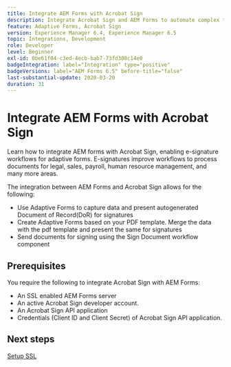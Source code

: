 ```yaml
---
title: Integrate AEM Forms with Acrobat Sign
description: Integrate Acrobat Sign and AEM Forms to automate complex transactions and include legal e-signatures as part of a seamless digital experience.
feature: Adaptive Forms, Acrobat Sign
version: Experience Manager 6.4, Experience Manager 6.5
topic: Integrations, Development
role: Developer
level: Beginner
exl-id: 0be61f04-c3ed-4ecb-bab7-73fd308c14e0
badgeIntegration: label="Integration" type="positive"
badgeVersions: label="AEM Forms 6.5" before-title="false"
last-substantial-update: 2020-03-20
duration: 31
---
```

# Integrate AEM Forms with Acrobat Sign

Learn how to integrate AEM forms with Acrobat Sign, enabling e-signature workflows for adaptive forms. E-signatures improve workflows to process documents for legal, sales, payroll, human resource management, and many more areas.

The integration between AEM Forms and Acrobat Sign allows for the following:

* Use Adaptive Forms to capture data and present autogenerated Document of Record(DoR) for signatures
* Create Adaptive Forms based on your PDF template. Merge the data with the pdf template and present the same for signatures
* Send documents for signing using the Sign Document workflow component

## Prerequisites

You require the following to integrate Acrobat Sign with AEM Forms:

* An SSL enabled AEM Forms server
* An active Acrobat Sign developer account.
* An Acrobat Sign API application
* Credentials (Client ID and Client Secret) of Acrobat Sign API application.

## Next steps

[Setup SSL](./set-up-ssl.md)
